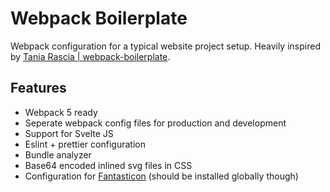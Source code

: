 # Webpack Boilerplate
Webpack configuration for a typical website project setup.
Heavily inspired by [Tania Rascia | webpack-boilerplate](https://github.com/taniarascia/webpack-boilerplate).

## Features
- Webpack 5 ready
- Seperate webpack config files for production and development
- Support for Svelte JS
- Eslint + prettier configuration
- Bundle analyzer
- Base64 encoded inlined svg files in CSS
- Configuration for [Fantasticon](https://github.com/tancredi/fantasticon) (should be installed globally though)